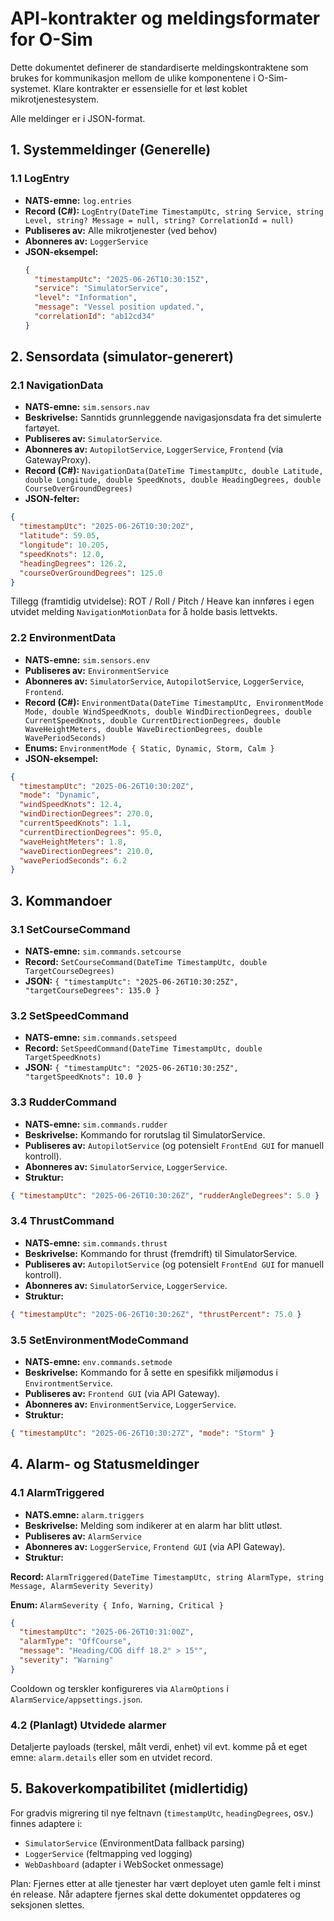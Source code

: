 # API-kontrakter og meldingsformater for O-Sim

Dette dokumentet definerer de standardiserte meldingskontraktene som brukes for kommunikasjon mellom de ulike komponentene i O-Sim-systemet. Klare kontrakter er essensielle for et løst koblet mikrotjenestesystem.

Alle meldinger er i JSON-format.

## 1. Systemmeldinger (Generelle)

### 1.1 LogEntry

- **NATS-emne:** `log.entries`
- **Record (C#):** `LogEntry(DateTime TimestampUtc, string Service, string Level, string? Message = null, string? CorrelationId = null)`
- **Publiseres av:** Alle mikrotjenester (ved behov)
- **Abonneres av:** `LoggerService`
- **JSON-eksempel:**
  ```json
  {
    "timestampUtc": "2025-06-26T10:30:15Z",
    "service": "SimulatorService",
    "level": "Information",
    "message": "Vessel position updated.",
    "correlationId": "ab12cd34"
  }
  ```

## 2. Sensordata (simulator-generert)

### 2.1 NavigationData

- **NATS-emne:** `sim.sensors.nav`
- **Beskrivelse:** Sanntids grunnleggende navigasjonsdata fra det simulerte fartøyet.
- **Publiseres av:** `SimulatorService`.
- **Abonneres av:** `AutopilotService`, `LoggerService`, `Frontend` (via GatewayProxy).
- **Record (C#):** `NavigationData(DateTime TimestampUtc, double Latitude, double Longitude, double SpeedKnots, double HeadingDegrees, double CourseOverGroundDegrees)`
- **JSON-felter:**

```json
{
  "timestampUtc": "2025-06-26T10:30:20Z",
  "latitude": 59.05,
  "longitude": 10.205,
  "speedKnots": 12.0,
  "headingDegrees": 126.2,
  "courseOverGroundDegrees": 125.0
}
```

Tillegg (framtidig utvidelse): ROT / Roll / Pitch / Heave kan innføres i egen utvidet melding `NavigationMotionData` for å holde basis lettvekts.

### 2.2 EnvironmentData

- **NATS-emne:** `sim.sensors.env`
- **Publiseres av:** `EnvironmentService`
- **Abonneres av:** `SimulatorService`, `AutopilotService`, `LoggerService`, `Frontend`.
- **Record (C#):** `EnvironmentData(DateTime TimestampUtc, EnvironmentMode Mode, double WindSpeedKnots, double WindDirectionDegrees, double CurrentSpeedKnots, double CurrentDirectionDegrees, double WaveHeightMeters, double WaveDirectionDegrees, double WavePeriodSeconds)`
- **Enums:** `EnvironmentMode { Static, Dynamic, Storm, Calm }`
- **JSON-eksempel:**

```json
{
  "timestampUtc": "2025-06-26T10:30:20Z",
  "mode": "Dynamic",
  "windSpeedKnots": 12.4,
  "windDirectionDegrees": 270.0,
  "currentSpeedKnots": 1.1,
  "currentDirectionDegrees": 95.0,
  "waveHeightMeters": 1.8,
  "waveDirectionDegrees": 210.0,
  "wavePeriodSeconds": 6.2
}
```

## 3. Kommandoer

### 3.1 SetCourseCommand

- **NATS-emne:** `sim.commands.setcourse`
- **Record:** `SetCourseCommand(DateTime TimestampUtc, double TargetCourseDegrees)`
- **JSON:** `{ "timestampUtc": "2025-06-26T10:30:25Z", "targetCourseDegrees": 135.0 }`

### 3.2 SetSpeedCommand

- **NATS-emne:** `sim.commands.setspeed`
- **Record:** `SetSpeedCommand(DateTime TimestampUtc, double TargetSpeedKnots)`
- **JSON:** `{ "timestampUtc": "2025-06-26T10:30:25Z", "targetSpeedKnots": 10.0 }`

### 3.3 RudderCommand

- **NATS-emne:** `sim.commands.rudder`
- **Beskrivelse:** Kommando for rorutslag til SimulatorService.
- **Publiseres av:** `AutopilotService` (og potensielt `FrontEnd GUI` for manuell kontroll).
- **Abonneres av:** `SimulatorService`, `LoggerService`.
- **Struktur:**

```json
{ "timestampUtc": "2025-06-26T10:30:26Z", "rudderAngleDegrees": 5.0 }
```

### 3.4 ThrustCommand

- **NATS-emne:** `sim.commands.thrust`
- **Beskrivelse:** Kommando for thrust (fremdrift) til SimulatorService.
- **Publiseres av:** `AutopilotService` (og potensielt `FrontEnd GUI` for manuell kontroll).
- **Abonneres av:** `SimulatorService`, `LoggerService`.
- **Struktur:**

```json
{ "timestampUtc": "2025-06-26T10:30:26Z", "thrustPercent": 75.0 }
```

### 3.5 SetEnvironmentModeCommand

- **NATS-emne:** `env.commands.setmode`
- **Beskrivelse:** Kommando for å sette en spesifikk miljømodus i `EnvirontmentService`.
- **Publiseres av:** `Frontend GUI` (via API Gateway).
- **Abonneres av:** `EnvironmentService`, `LoggerService`.
- **Struktur:**

```json
{ "timestampUtc": "2025-06-26T10:30:27Z", "mode": "Storm" }
```

## 4. Alarm- og Statusmeldinger

### 4.1 AlarmTriggered

- **NATS.emne:** `alarm.triggers`
- **Beskrivelse:** Melding som indikerer at en alarm har blitt utløst.
- **Publiseres av:** `AlarmService`
- **Abonneres av:** `LoggerService`, `Frontend GUI` (via API Gateway).
- **Struktur:**

**Record:** `AlarmTriggered(DateTime TimestampUtc, string AlarmType, string Message, AlarmSeverity Severity)`

**Enum:** `AlarmSeverity { Info, Warning, Critical }`

```json
{
  "timestampUtc": "2025-06-26T10:31:00Z",
  "alarmType": "OffCourse",
  "message": "Heading/COG diff 18.2° > 15°",
  "severity": "Warning"
}
```

Cooldown og terskler konfigureres via `AlarmOptions` i `AlarmService/appsettings.json`.

### 4.2 (Planlagt) Utvidede alarmer

Detaljerte payloads (terskel, målt verdi, enhet) vil evt. komme på et eget emne: `alarm.details` eller som en utvidet record.

## 5. Bakoverkompatibilitet (midlertidig)

For gradvis migrering til nye feltnavn (`timestampUtc`, `headingDegrees`, osv.) finnes adaptere i:

- `SimulatorService` (EnvironmentData fallback parsing)
- `LoggerService` (feltmapping ved logging)
- `WebDashboard` (adapter i WebSocket onmessage)

Plan: Fjernes etter at alle tjenester har vært deployet uten gamle felt i minst én release. Når adaptere fjernes skal dette dokumentet oppdateres og seksjonen slettes.
